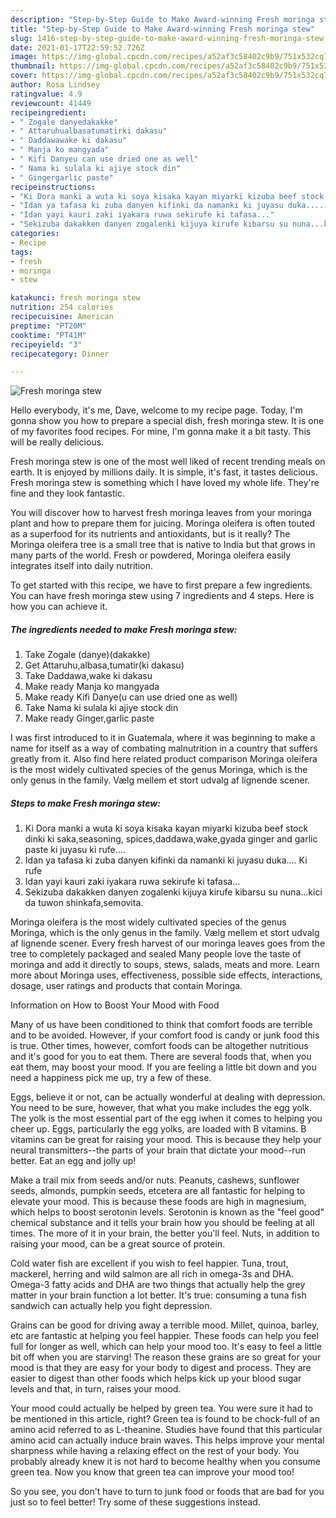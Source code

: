 ```yaml
---
description: "Step-by-Step Guide to Make Award-winning Fresh moringa stew"
title: "Step-by-Step Guide to Make Award-winning Fresh moringa stew"
slug: 1416-step-by-step-guide-to-make-award-winning-fresh-moringa-stew
date: 2021-01-17T22:59:52.726Z
image: https://img-global.cpcdn.com/recipes/a52af3c58402c9b9/751x532cq70/fresh-moringa-stew-recipe-main-photo.jpg
thumbnail: https://img-global.cpcdn.com/recipes/a52af3c58402c9b9/751x532cq70/fresh-moringa-stew-recipe-main-photo.jpg
cover: https://img-global.cpcdn.com/recipes/a52af3c58402c9b9/751x532cq70/fresh-moringa-stew-recipe-main-photo.jpg
author: Rosa Lindsey
ratingvalue: 4.9
reviewcount: 41449
recipeingredient:
- " Zogale danyedakakke"
- " Attaruhualbasatumatirki dakasu"
- " Daddawawake ki dakasu"
- " Manja ko mangyada"
- " Kifi Danyeu can use dried one as well"
- " Nama ki sulala ki ajiye stock din"
- " Gingergarlic paste"
recipeinstructions:
- "Ki Dora manki a wuta ki soya kisaka kayan miyarki kizuba beef stock dinki ki saka,seasoning, spices,daddawa,wake,gyada ginger and garlic paste ki juyasu ki rufe...."
- "Idan ya tafasa ki zuba danyen kifinki da namanki ki juyasu duka.... Ki rufe"
- "Idan yayi kauri zaki iyakara ruwa sekirufe ki tafasa..."
- "Sekizuba dakakken danyen zogalenki kijuya kirufe kibarsu su nuna...kici da tuwon shinkafa,semovita."
categories:
- Recipe
tags:
- fresh
- moringa
- stew

katakunci: fresh moringa stew 
nutrition: 254 calories
recipecuisine: American
preptime: "PT20M"
cooktime: "PT41M"
recipeyield: "3"
recipecategory: Dinner

---
```



![Fresh moringa stew](https://img-global.cpcdn.com/recipes/a52af3c58402c9b9/751x532cq70/fresh-moringa-stew-recipe-main-photo.jpg)

Hello everybody, it's me, Dave, welcome to my recipe page. Today, I'm gonna show you how to prepare a special dish, fresh moringa stew. It is one of my favorites food recipes. For mine, I'm gonna make it a bit tasty. This will be really delicious.

Fresh moringa stew is one of the most well liked of recent trending meals on earth. It is enjoyed by millions daily. It is simple, it's fast, it tastes delicious. Fresh moringa stew is something which I have loved my whole life. They're fine and they look fantastic.

You will discover how to harvest fresh moringa leaves from your moringa plant and how to prepare them for juicing. Moringa oleifera is often touted as a superfood for its nutrients and antioxidants, but is it really? The Moringa oleifera tree is a small tree that is native to India but that grows in many parts of the world. Fresh or powdered, Moringa oleifera easily integrates itself into daily nutrition.


To get started with this recipe, we have to first prepare a few ingredients. You can have fresh moringa stew using 7 ingredients and 4 steps. Here is how you can achieve it.

<!--inarticleads1-->

##### The ingredients needed to make Fresh moringa stew:

1. Take  Zogale (danye)(dakakke)
1. Get  Attaruhu,albasa,tumatir(ki dakasu)
1. Take  Daddawa,wake ki dakasu
1. Make ready  Manja ko mangyada
1. Make ready  Kifi Danye(u can use dried one as well)
1. Take  Nama ki sulala ki ajiye stock din
1. Make ready  Ginger,garlic paste


I was first introduced to it in Guatemala, where it was beginning to make a name for itself as a way of combating malnutrition in a country that suffers greatly from it. Also find here related product comparison Moringa oleifera is the most widely cultivated species of the genus Moringa, which is the only genus in the family. Vælg mellem et stort udvalg af lignende scener. 

<!--inarticleads2-->

##### Steps to make Fresh moringa stew:

1. Ki Dora manki a wuta ki soya kisaka kayan miyarki kizuba beef stock dinki ki saka,seasoning, spices,daddawa,wake,gyada ginger and garlic paste ki juyasu ki rufe....
1. Idan ya tafasa ki zuba danyen kifinki da namanki ki juyasu duka.... Ki rufe
1. Idan yayi kauri zaki iyakara ruwa sekirufe ki tafasa...
1. Sekizuba dakakken danyen zogalenki kijuya kirufe kibarsu su nuna...kici da tuwon shinkafa,semovita.


Moringa oleifera is the most widely cultivated species of the genus Moringa, which is the only genus in the family. Vælg mellem et stort udvalg af lignende scener. Every fresh harvest of our moringa leaves goes from the tree to completely packaged and sealed Many people love the taste of moringa and add it directly to soups, stews, salads, meats and more. Learn more about Moringa uses, effectiveness, possible side effects, interactions, dosage, user ratings and products that contain Moringa. 

Information on How to Boost Your Mood with Food


Many of us have been conditioned to think that comfort foods are terrible and to be avoided. However, if your comfort food is candy or junk food this is true. Other times, however, comfort foods can be altogether nutritious and it's good for you to eat them. There are several foods that, when you eat them, may boost your mood. If you are feeling a little bit down and you need a happiness pick me up, try a few of these.

Eggs, believe it or not, can be actually wonderful at dealing with depression. You need to be sure, however, that what you make includes the egg yolk. The yolk is the most essential part of the egg iwhen it comes to helping you cheer up. Eggs, particularly the egg yolks, are loaded with B vitamins. B vitamins can be great for raising your mood. This is because they help your neural transmitters--the parts of your brain that dictate your mood--run better. Eat an egg and jolly up!

Make a trail mix from seeds and/or nuts. Peanuts, cashews, sunflower seeds, almonds, pumpkin seeds, etcetera are all fantastic for helping to elevate your mood. This is because these foods are high in magnesium, which helps to boost serotonin levels. Serotonin is known as the "feel good" chemical substance and it tells your brain how you should be feeling at all times. The more of it in your brain, the better you'll feel. Nuts, in addition to raising your mood, can be a great source of protein.

Cold water fish are excellent if you wish to feel happier. Tuna, trout, mackerel, herring and wild salmon are all rich in omega-3s and DHA. Omega-3 fatty acids and DHA are two things that actually help the grey matter in your brain function a lot better. It's true: consuming a tuna fish sandwich can actually help you fight depression. 

Grains can be good for driving away a terrible mood. Millet, quinoa, barley, etc are fantastic at helping you feel happier. These foods can help you feel full for longer as well, which can help your mood too. It's easy to feel a little bit off when you are starving! The reason these grains are so great for your mood is that they are easy for your body to digest and process. They are easier to digest than other foods which helps kick up your blood sugar levels and that, in turn, raises your mood.

Your mood could actually be helped by green tea. You were sure it had to be mentioned in this article, right? Green tea is found to be chock-full of an amino acid referred to as L-theanine. Studies have found that this particular amino acid can actually induce brain waves. This helps improve your mental sharpness while having a relaxing effect on the rest of your body. You probably already knew it is not hard to become healthy when you consume green tea. Now you know that green tea can improve your mood too!

So you see, you don't have to turn to junk food or foods that are bad for you just so to feel better! Try  some  of  these  suggestions  instead.


